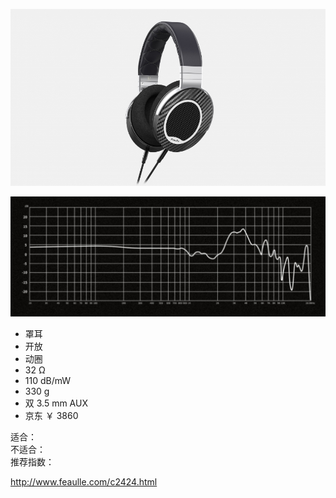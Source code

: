 ![img](../../../assets/century.jpg)

![freq](../../../assets/century%20freq.jpg)

- 罩耳
- 开放
- 动圈
- 32 Ω
- 110 dB/mW
- 330 g
- 双 3.5 mm AUX
- 京东 ￥ 3860

适合：  
不适合：  
推荐指数：

http://www.feaulle.com/c2424.html
